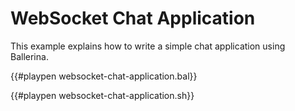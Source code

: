 # WebSocket Chat Application

This example explains how to write a simple chat application using Ballerina.

{{#playpen websocket-chat-application.bal}}

{{#playpen websocket-chat-application.sh}}
